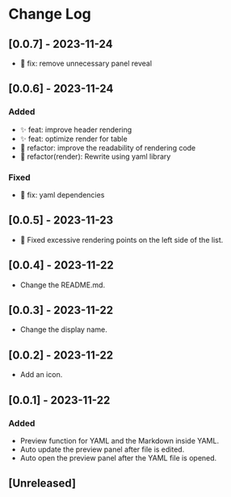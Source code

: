 # Change Log

## [0.0.7] - 2023-11-24

* 🐞 fix: remove unnecessary panel reveal

## [0.0.6] - 2023-11-24

### Added

* ✨ feat: improve header rendering
* ✨ feat: optimize render for table
* 🦄 refactor: improve the readability of rendering code
* 🦄 refactor(render): Rewrite using yaml library

### Fixed

* 🐞 fix: yaml dependencies

## [0.0.5] - 2023-11-23

* 🐞 Fixed excessive rendering points on the left side of the list.

## [0.0.4] - 2023-11-22

* Change the README.md.

## [0.0.3] - 2023-11-22

* Change the display name.

## [0.0.2] - 2023-11-22

* Add an icon.

## [0.0.1] - 2023-11-22

### Added

* Preview function for YAML and the Markdown inside YAML.
* Auto update the preview panel after file is edited.
* Auto open the preview panel after the YAML file is opened.

## [Unreleased]
